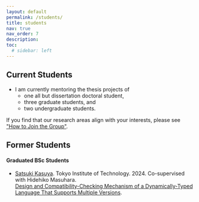 ```yaml
---
layout: default
permalink: /students/
title: students
nav: true
nav_order: 7
description: 
toc:
  # sidebar: left
---
```


## Current Students

- I am currently mentoring the thesis projects of
  - one all but dissertation doctoral student,
  - three graduate students, and
  - two undergraduate students.

If you find that our research areas align with your interests, please see ["How to Join the Group"](https://prg.is.titech.ac.jp/people/how-to-join/).

## Former Students
<!-- ### Graduated PhD Students -->

<!-- ### Graduated MSc Students -->

#### Graduated BSc Students
- <a class="font-weight-bold" href="https://prg.is.titech.ac.jp/people/kasuya/">Satsuki Kasuya</a>. Tokyo Institute of Technology. 2024. Co-supervised with Hidehiko Masuhara.<br>
  <a href="https://prg.is.titech.ac.jp/news/bachelor-defense-2024-02/">Design and Compatibility-Checking Mechanism of a Dynamically-Typed Language That Supports Multiple Versions</a>.
